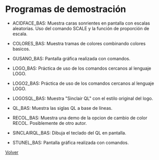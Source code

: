 # Programas de demostración

* ACIDFACE_BAS: Muestra caras sonrientes en pantalla con escalas aleatorias. Uso del comando SCALE y la función de proporción de escala.

* COLORES_BAS: Muestra tramas de colores combinando colores basicos.

* GUSANO_BAS: Pantalla gráfica realizada con comandos.

* LOGO_BAS: Práctica de uso de los comandos cercanos al lenguaje LOGO.

* LOGO2_BAS: Práctica de uso de los comandos cercanos al lenguaje LOGO.

* LOGOSQL_BAS: Muestra "Sinclair QL" con el estilo original del logo.

* QL_BAS: Muestra las siglas QL a base de líneas.

* RECOL_BAS: Muestra una demo de la opcion de cambio de color RECOL. Posiblemente de otro autor.

* SINCLAIRQL_BAS: Dibuja el teclado del QL en pantalla.

* STUNEL_BAS: Pantalla gráfica realizada con comandos.

[Volver](../README.md)